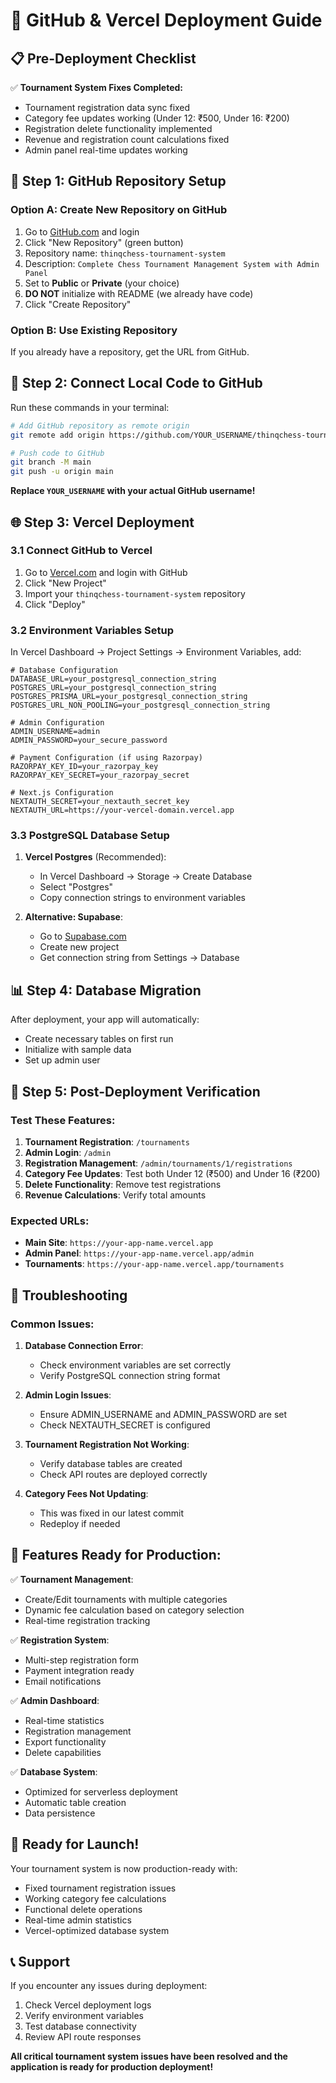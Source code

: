 # 🚀 GitHub & Vercel Deployment Guide

## 📋 Pre-Deployment Checklist

✅ **Tournament System Fixes Completed:**
- Tournament registration data sync fixed
- Category fee updates working (Under 12: ₹500, Under 16: ₹200)
- Registration delete functionality implemented
- Revenue and registration count calculations fixed
- Admin panel real-time updates working

## 🔧 Step 1: GitHub Repository Setup

### Option A: Create New Repository on GitHub
1. Go to [GitHub.com](https://github.com) and login
2. Click "New Repository" (green button)
3. Repository name: `thinqchess-tournament-system`
4. Description: `Complete Chess Tournament Management System with Admin Panel`
5. Set to **Public** or **Private** (your choice)
6. **DO NOT** initialize with README (we already have code)
7. Click "Create Repository"

### Option B: Use Existing Repository
If you already have a repository, get the URL from GitHub.

## 🔗 Step 2: Connect Local Code to GitHub

Run these commands in your terminal:

```bash
# Add GitHub repository as remote origin
git remote add origin https://github.com/YOUR_USERNAME/thinqchess-tournament-system.git

# Push code to GitHub
git branch -M main
git push -u origin main
```

**Replace `YOUR_USERNAME` with your actual GitHub username!**

## 🌐 Step 3: Vercel Deployment

### 3.1 Connect GitHub to Vercel
1. Go to [Vercel.com](https://vercel.com) and login with GitHub
2. Click "New Project"
3. Import your `thinqchess-tournament-system` repository
4. Click "Deploy"

### 3.2 Environment Variables Setup
In Vercel Dashboard → Project Settings → Environment Variables, add:

```env
# Database Configuration
DATABASE_URL=your_postgresql_connection_string
POSTGRES_URL=your_postgresql_connection_string
POSTGRES_PRISMA_URL=your_postgresql_connection_string
POSTGRES_URL_NON_POOLING=your_postgresql_connection_string

# Admin Configuration
ADMIN_USERNAME=admin
ADMIN_PASSWORD=your_secure_password

# Payment Configuration (if using Razorpay)
RAZORPAY_KEY_ID=your_razorpay_key
RAZORPAY_KEY_SECRET=your_razorpay_secret

# Next.js Configuration
NEXTAUTH_SECRET=your_nextauth_secret_key
NEXTAUTH_URL=https://your-vercel-domain.vercel.app
```

### 3.3 PostgreSQL Database Setup
1. **Vercel Postgres** (Recommended):
   - In Vercel Dashboard → Storage → Create Database
   - Select "Postgres"
   - Copy connection strings to environment variables

2. **Alternative: Supabase**:
   - Go to [Supabase.com](https://supabase.com)
   - Create new project
   - Get connection string from Settings → Database

## 📊 Step 4: Database Migration

After deployment, your app will automatically:
- Create necessary tables on first run
- Initialize with sample data
- Set up admin user

## 🎯 Step 5: Post-Deployment Verification

### Test These Features:
1. **Tournament Registration**: `/tournaments`
2. **Admin Login**: `/admin`
3. **Registration Management**: `/admin/tournaments/1/registrations`
4. **Category Fee Updates**: Test both Under 12 (₹500) and Under 16 (₹200)
5. **Delete Functionality**: Remove test registrations
6. **Revenue Calculations**: Verify total amounts

### Expected URLs:
- **Main Site**: `https://your-app-name.vercel.app`
- **Admin Panel**: `https://your-app-name.vercel.app/admin`
- **Tournaments**: `https://your-app-name.vercel.app/tournaments`

## 🔧 Troubleshooting

### Common Issues:

1. **Database Connection Error**:
   - Check environment variables are set correctly
   - Verify PostgreSQL connection string format

2. **Admin Login Issues**:
   - Ensure ADMIN_USERNAME and ADMIN_PASSWORD are set
   - Check NEXTAUTH_SECRET is configured

3. **Tournament Registration Not Working**:
   - Verify database tables are created
   - Check API routes are deployed correctly

4. **Category Fees Not Updating**:
   - This was fixed in our latest commit
   - Redeploy if needed

## 📱 Features Ready for Production:

✅ **Tournament Management**:
- Create/Edit tournaments with multiple categories
- Dynamic fee calculation based on category selection
- Real-time registration tracking

✅ **Registration System**:
- Multi-step registration form
- Payment integration ready
- Email notifications

✅ **Admin Dashboard**:
- Real-time statistics
- Registration management
- Export functionality
- Delete capabilities

✅ **Database System**:
- Optimized for serverless deployment
- Automatic table creation
- Data persistence

## 🚀 Ready for Launch!

Your tournament system is now production-ready with:
- Fixed tournament registration issues
- Working category fee calculations
- Functional delete operations
- Real-time admin statistics
- Vercel-optimized database system

## 📞 Support

If you encounter any issues during deployment:
1. Check Vercel deployment logs
2. Verify environment variables
3. Test database connectivity
4. Review API route responses

**All critical tournament system issues have been resolved and the application is ready for production deployment!**
